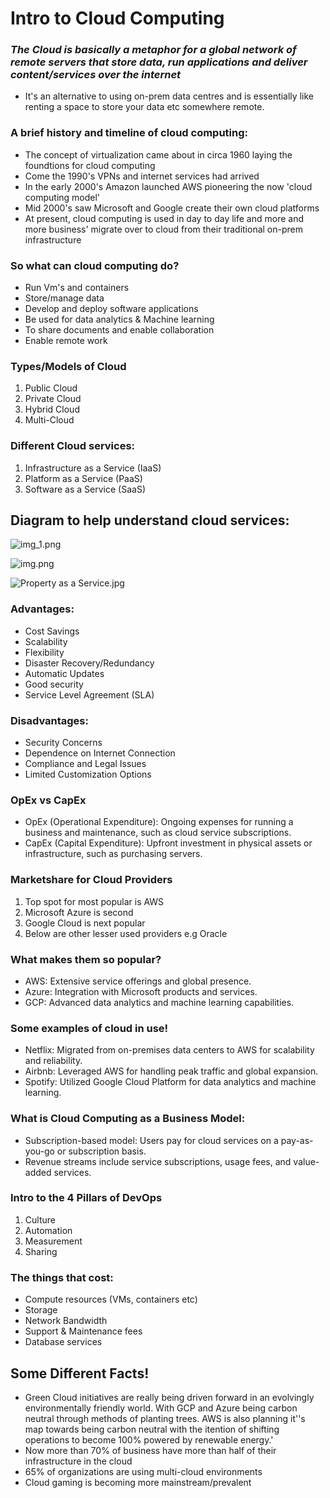 # Intro to Cloud Computing

### _The Cloud is basically a metaphor for a global network of remote servers that store data, run applications and deliver content/services over the internet_ 

* It's an alternative to using on-prem data centres and is essentially like renting a space to store your data etc somewhere remote.

### A brief history and timeline of cloud computing:

* The concept of virtualization came about in circa 1960 laying the foundtions for cloud computing
* Come the 1990's VPNs and internet services had arrived
* In the early 2000's Amazon launched AWS pioneering the now 'cloud computing model'
* Mid 2000's saw Microsoft and Google create their own cloud platforms
* At present, cloud computing is used in day to day life and more and more business' migrate over to cloud from their traditional on-prem infrastructure

### So what can cloud computing do?
* Run Vm's and containers
* Store/manage data
* Develop and deploy software applications
* Be used for data analytics & Machine learning 
* To share documents and enable collaboration 
* Enable remote work 

### Types/Models of Cloud 

1. Public Cloud 
2. Private Cloud
3. Hybrid Cloud
4. Multi-Cloud

### Different Cloud services:

1. Infrastructure as a Service (IaaS)
2. Platform as a Service (PaaS)
3. Software as a Service (SaaS)

## Diagram to help understand cloud services:

![img_1.png](img_1.png)

![img.png](img.png)

![Property as a Service.jpg](..%2F..%2F..%2FDownloads%2FProperty%20as%20a%20Service.jpg)

### Advantages:
* Cost Savings
* Scalability
* Flexibility
* Disaster Recovery/Redundancy
* Automatic Updates
* Good security
* Service Level Agreement (SLA)

### Disadvantages:
* Security Concerns 
* Dependence on Internet Connection 
* Compliance and Legal Issues 
* Limited Customization Options

### OpEx vs CapEx

* OpEx (Operational Expenditure): Ongoing expenses for running a business and maintenance, such as cloud service subscriptions.
* CapEx (Capital Expenditure): Upfront investment in physical assets or infrastructure, such as purchasing servers.

### Marketshare for Cloud Providers

1. Top spot for most popular is AWS
2. Microsoft Azure is second
3. Google Cloud is next popular 
4. Below are other lesser used providers e.g Oracle

### What makes them so popular?
* AWS: Extensive service offerings and global presence. 
* Azure: Integration with Microsoft products and services. 
* GCP: Advanced data analytics and machine learning capabilities.

### Some examples of cloud in use!
* Netflix: Migrated from on-premises data centers to AWS for scalability and reliability. 
* Airbnb: Leveraged AWS for handling peak traffic and global expansion. 
* Spotify: Utilized Google Cloud Platform for data analytics and machine learning.

### What is Cloud Computing as a Business Model:
* Subscription-based model: Users pay for cloud services on a pay-as-you-go or subscription basis.
* Revenue streams include service subscriptions, usage fees, and value-added services.

### Intro to the 4 Pillars of DevOps

1. Culture 
2. Automation
3. Measurement
4. Sharing

### The things that cost:
* Compute resources (VMs, containers etc)
* Storage
* Network Bandwidth
* Support & Maintenance fees
* Database services

## Some Different Facts!

* Green Cloud initiatives are really being driven forward in an evolvingly environmentally friendly world. With GCP and Azure being carbon neutral through methods of planting trees. AWS is also planning it''s map towards being carbon neutral with the itention of shifting operations to become 100% powered by renewable energy.'
* Now more than 70% of business have more than half of their infrastructure in the cloud
* 65% of organizations are using multi-cloud environments
* Cloud gaming is becoming more mainstream/prevalent 
